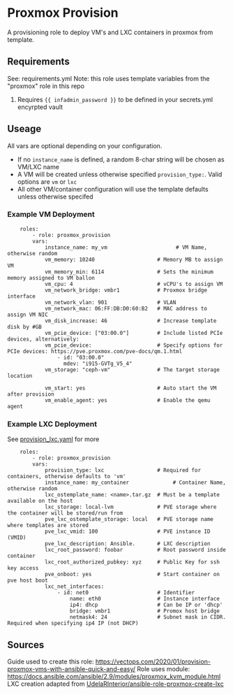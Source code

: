 # Proxmox Provision
A provisioning role to deploy VM's and LXC containers in proxmox from template.

## Requirements
See: requirements.yml
Note: this role uses template variables from the "proxmox" role in this repo

1. Requires ```{{ infadmin_password }}``` to be defined in your secrets.yml encyrpted vault

## Useage
All vars are optional depending on your configuration.
* If no `instance_name` is defined, a random 8-char string will be chosen as VM/LXC name
* A VM will be created unless otherwise specified `provision_type:`. Valid options are `vm` or `lxc`
* All other VM/container configuration will use the template defaults unless otherwise specifed

### Example VM Deployment
```
    roles:
        - role: proxmox_provision
        vars:
            instance_name: my_vm                      # VM Name, otherwise random
            vm_memory: 10240                    # Memory MB to assign VM
            vm_memory_min: 6114                 # Sets the minimum memory assigned to VM ballon
            vm_cpu: 4                           # vCPU's to assign VM
            vm_network_bridge: vmbr1            # Proxmox bridge interface
            vm_network_vlan: 901                # VLAN
            vm_network_mac: 06:FF:DB:D0:60:B2   # MAC address to assign VM NIC
            vm_disk_increase: 46                # Increase template disk by #GB
            vm_pcie_device: ["03:00.0"]         # Include listed PCIe devices, alternatively:
            vm_pcie_device:                     # Specify options for PCIe devices: https://pve.proxmox.com/pve-docs/qm.1.html
                - id: "03:00.0"
                  mdev: "i915-GVTg_V5_4"
            vm_storage: "ceph-vm"               # The target storage location

            vm_start: yes                       # Auto start the VM after provision
            vm_enable_agent: yes                # Enable the qemu agent
```

### Example LXC Deployment
See [provision_lxc.yaml](tasks/provision_lxc.yaml) for more
```
    roles:
        - role: proxmox_provision
        vars:
            provision_type: lxc                 # Required for containers, otherwise defaults to 'vm'
            instance_name: my_container              # Container Name, otherwise random
            lxc_ostemplate_name: <name>.tar.gz  # Must be a template available on the host
            lxc_storage: local-lvm              # PVE storage where the container will be stored/run from
            pve_lxc_ostemplate_storage: local   # PVE storage name where templates are stored
            pve_lxc_vmid: 100                   # PVE instance ID (VMID)
            pve_lxc_description: Ansible.       # LXC description
            lxc_root_password: foobar           # Root password inside container
            lxc_root_authorized_pubkey: xyz     # Public Key for ssh key access
            pve_onboot: yes                     # Start container on pve host boot
            lxc_net_interfaces:
                - id: net0                      # Identifier
                    name: eth0                  # Instance interface
                    ip4: dhcp                   # Can be IP or 'dhcp'
                    bridge: vmbr1               # Promox host bridge
                    netmask4: 24                # Subnet mask in CIDR. Required when specifying ip4 IP (not DHCP)
```

## Sources

Guide used to create this role: https://vectops.com/2020/01/provision-proxmox-vms-with-ansible-quick-and-easy/
Role uses module: https://docs.ansible.com/ansible/2.9/modules/proxmox_kvm_module.html
LXC creation adapted from [UdelaRInterior/ansible-role-proxmox-create-lxc](https://github.com/UdelaRInterior/ansible-role-proxmox-create-lxc)
